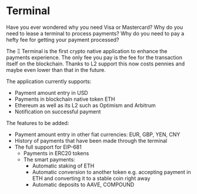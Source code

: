 # Terminal

Have you ever wondered why you need Visa or Mastercard? Why do you need to lease a terminal to process payments? Why do you need to pay a hefty fee for getting your payment processed?

The Ξ Terminal is the first crypto native application to enhance the payments experience. The only fee you pay is the fee for the transaction itself on the blockchain. Thanks to L2 support this now costs pennies and maybe even lower than that in the future.

The application currently supports:

- Payment amount entry in USD
- Payments in blockchain native token ETH
- Ethereum as well as its L2 such as Optimism and Arbitrum
- Notification on successful payment


The features to be added:

- Payment amount entry in other fiat currencies: EUR, GBP, YEN, CNY
- History of payments that have been made through the terminal
- The full support for EIP-681
  - Payments in ERC20 tokens
  - The smart payments:
    - Automatic staking of ETH
    - Automatic conversion to another token e.g. accepting payment in ETH and converting it to a stable coin right away
    - Automatic deposits to AAVE, COMPOUND
